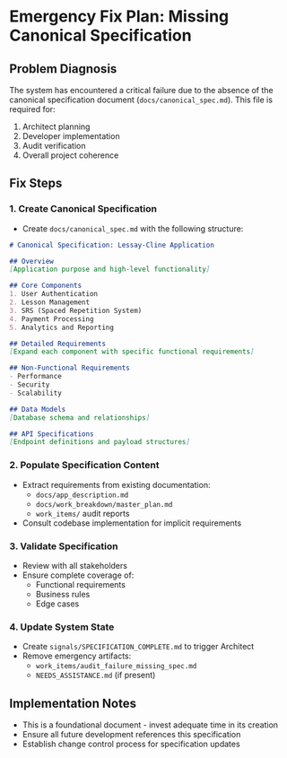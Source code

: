 # Emergency Fix Plan: Missing Canonical Specification

## Problem Diagnosis
The system has encountered a critical failure due to the absence of the canonical specification document (`docs/canonical_spec.md`). This file is required for:
1. Architect planning
2. Developer implementation
3. Audit verification
4. Overall project coherence

## Fix Steps

### 1. Create Canonical Specification
- Create `docs/canonical_spec.md` with the following structure:
```markdown
# Canonical Specification: Lessay-Cline Application

## Overview
[Application purpose and high-level functionality]

## Core Components
1. User Authentication
2. Lesson Management
3. SRS (Spaced Repetition System)
4. Payment Processing
5. Analytics and Reporting

## Detailed Requirements
[Expand each component with specific functional requirements]

## Non-Functional Requirements
- Performance
- Security
- Scalability

## Data Models
[Database schema and relationships]

## API Specifications
[Endpoint definitions and payload structures]
```

### 2. Populate Specification Content
- Extract requirements from existing documentation:
  - `docs/app_description.md`
  - `docs/work_breakdown/master_plan.md`
  - `work_items/` audit reports
- Consult codebase implementation for implicit requirements

### 3. Validate Specification
- Review with all stakeholders
- Ensure complete coverage of:
  - Functional requirements
  - Business rules
  - Edge cases

### 4. Update System State
- Create `signals/SPECIFICATION_COMPLETE.md` to trigger Architect
- Remove emergency artifacts:
  - `work_items/audit_failure_missing_spec.md`
  - `NEEDS_ASSISTANCE.md` (if present)

## Implementation Notes
- This is a foundational document - invest adequate time in its creation
- Ensure all future development references this specification
- Establish change control process for specification updates